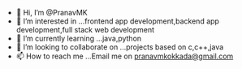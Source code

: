 - 👋 Hi, I’m @PranavMK
- 👀 I’m interested in ...frontend app development,backend app development,full stack web development
- 🌱 I’m currently learning ...java,python
- 💞️ I’m looking to collaborate on ...projects based on c,c++,java
- 📫 How to reach me ...Email me on pranavmkokkada@gmail.com

<!---
PranavMKokkada/PranavMKokkada is a ✨ special ✨ repository because its `README.md` (this file) appears on your GitHub profile.
You can click the Preview link to take a look at your changes.
--->
